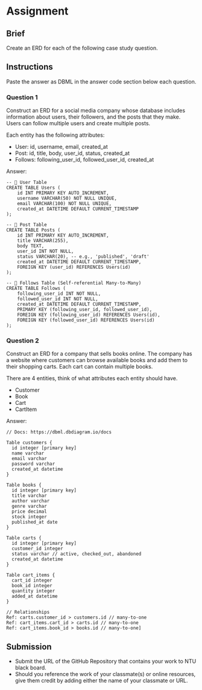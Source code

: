 # Assignment

## Brief

Create an ERD for each of the following case study question.

## Instructions

Paste the answer as DBML in the answer code section below each question.

### Question 1

Construct an ERD for a social media company whose database includes information about users, their followers, and the posts that they make. Users can follow multiple users and create multiple posts.

Each entity has the following attributes:

- User: id, username, email, created_at
- Post: id, title, body, user_id, status, created_at
- Follows: following_user_id, followed_user_id, created_at

Answer:

```dbml
-- 👤 User Table
CREATE TABLE Users (
    id INT PRIMARY KEY AUTO_INCREMENT,
    username VARCHAR(50) NOT NULL UNIQUE,
    email VARCHAR(100) NOT NULL UNIQUE,
    created_at DATETIME DEFAULT CURRENT_TIMESTAMP
);

-- 📝 Post Table
CREATE TABLE Posts (
    id INT PRIMARY KEY AUTO_INCREMENT,
    title VARCHAR(255),
    body TEXT,
    user_id INT NOT NULL,
    status VARCHAR(20), -- e.g., 'published', 'draft'
    created_at DATETIME DEFAULT CURRENT_TIMESTAMP,
    FOREIGN KEY (user_id) REFERENCES Users(id)
);

-- 🔗 Follows Table (Self-referential Many-to-Many)
CREATE TABLE Follows (
    following_user_id INT NOT NULL,
    followed_user_id INT NOT NULL,
    created_at DATETIME DEFAULT CURRENT_TIMESTAMP,
    PRIMARY KEY (following_user_id, followed_user_id),
    FOREIGN KEY (following_user_id) REFERENCES Users(id),
    FOREIGN KEY (followed_user_id) REFERENCES Users(id)
);

```

### Question 2

Construct an ERD for a company that sells books online. The company has a website where customers can browse available books and add them to their shopping carts. Each cart can contain multiple books.

There are 4 entities, think of what attributes each entity should have.

- Customer
- Book
- Cart
- CartItem

Answer:

```dbml
// Docs: https://dbml.dbdiagram.io/docs

Table customers {
  id integer [primary key]
  name varchar
  email varchar
  password varchar
  created_at datetime
}

Table books {
  id integer [primary key]
  title varchar
  author varchar
  genre varchar
  price decimal
  stock integer
  published_at date
}

Table carts {
  id integer [primary key]
  customer_id integer
  status varchar // active, checked_out, abandoned
  created_at datetime
}

Table cart_items {
  cart_id integer
  book_id integer
  quantity integer
  added_at datetime
}

// Relationships
Ref: carts.customer_id > customers.id // many-to-one
Ref: cart_items.cart_id > carts.id // many-to-one
Ref: cart_items.book_id > books.id // many-to-one]
```

## Submission

- Submit the URL of the GitHub Repository that contains your work to NTU black board.
- Should you reference the work of your classmate(s) or online resources, give them credit by adding either the name of your classmate or URL.
